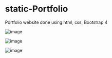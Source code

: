 # static-Portfolio
Portfolio website done using html, css, Bootstrap 4

![image](https://user-images.githubusercontent.com/77826684/212524477-a6c64ded-b205-4c89-84c0-caa567f7f0e6.png)

![image](https://user-images.githubusercontent.com/77826684/212524489-ad22e5e3-e550-47a8-804c-23f338ef31da.png)

![image](https://user-images.githubusercontent.com/77826684/212524504-bf2cebdb-109e-424c-bb79-c1ef5decc8ad.png)
